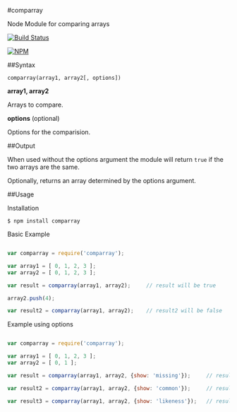 #comparray

Node Module for comparing arrays

[![Build Status](https://travis-ci.org/JonathanPrince/comparray.svg?branch=master)](https://travis-ci.org/JonathanPrince/comparray)

[![NPM](https://nodei.co/npm/comparray.png?downloads=true)](https://nodei.co/npm/comparray/)

##Syntax

```comparray(array1, array2[, options])```

**array1, array2**

Arrays to compare.

**options** (optional)

Options for the comparision.

##Output

When used without the options argument the module will return `true` if the two arrays are the same.

Optionally, returns an array determined by the options argument.

##Usage

Installation

```
$ npm install comparray
```

Basic Example
```js

var comparray = require('comparray');

var array1 = [ 0, 1, 2, 3 ];
var array2 = [ 0, 1, 2, 3 ];

var result = comparray(array1, array2);     // result will be true

array2.push(4);

var result2 = comparray(array1, array2);    // result2 will be false

```

Example using options
```js

var comparray = require('comparray');

var array1 = [ 0, 1, 2, 3 ];
var array2 = [ 0, 1 ];

var result = comparray(array1, array2, {show: 'missing'});     // result will be [ 2, 3 ]

var result2 = comparray(array1, array2, {show: 'common'});     // result2 will be [ 0, 1 ]

var result3 = comparray(array1, array2, {show: 'likeness'});   // result3 will be 0.5

```
